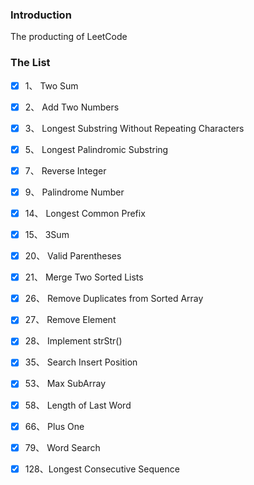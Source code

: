 ### Introduction

The producting of LeetCode

### The List

-   [x] 1、  Two Sum
-   [x] 2、  Add Two Numbers
-   [x] 3、  Longest Substring Without Repeating Characters
-   [x] 5、  Longest Palindromic Substring
-   [x] 7、  Reverse Integer
-   [x] 9、  Palindrome Number
-   [x] 14、 Longest Common Prefix
-   [x] 15、 3Sum
-   [x] 20、 Valid Parentheses
-   [x] 21、 Merge Two Sorted Lists
-   [x] 26、 Remove Duplicates from Sorted Array
-   [x] 27、 Remove Element
-   [x] 28、 Implement strStr()
-   [x] 35、 Search Insert Position
-   [x] 53、 Max SubArray
-   [x] 58、 Length of Last Word
-   [x] 66、 Plus One
-   [x] 79、 Word Search
-   [x] 128、Longest Consecutive Sequence

